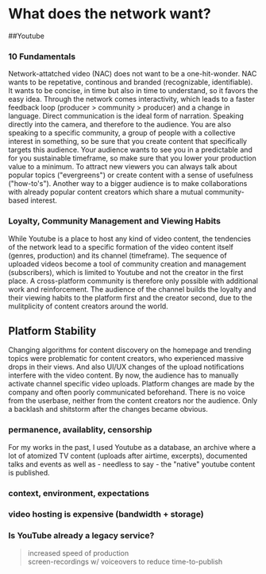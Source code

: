 # What does the network want?

##Youtube

### 10 Fundamentals
Network-attatched video (NAC) does not want to be a one-hit-wonder. NAC wants to be repetative, continous and branded (recognizable, identifiable). It wants to be concise, in time but also in time to understand, so it favors the easy idea.
Through the network comes interactivity, which leads to a faster feedback loop (producer > community > producer) and a change in language. Direct communication is the ideal form of narration. Speaking directly into the camera, and therefore to the audience. You are also speaking to a specific community, a group of people with a collective interest in something, so be sure that you create content that specifically targets this audience. Your audience wants to see you in a predictable and for you sustainable timeframe, so make sure that you lower your production value to a minimum. To attract new viewers you can always talk about popular topics ("evergreens") or create content with a sense of usefulness ("how-to's").
Another way to a bigger audience is to make collaborations with already popular content creators which share a mutual community-based interest.

### Loyalty, Community Management and Viewing Habits
While Youtube is a place to host any kind of video content, the tendencies of the network lead to a specific formation of the video content itself (genres, production) and its channel (timeframe). The sequence of uploaded videos become a tool of community creation and management (subscribers), which is limited to Youtube and not the creator in the first place. A cross-platform community is therefore only possible with additional work and reinforcement. The audience of the channel builds the loyalty and their viewing habits to the platform first and the creator second, due to the mulitplicity of content creators around the world.


## Platform Stability
Changing algorithms for content discovery on the homepage and trending topics were problematic for content creators, who experienced massive drops in their views. And also UI/UX changes of the upload notifications interfere with the video content. By now, the audience has to manually activate channel specific video uploads. 
Platform changes are made by the company and often poorly communicated beforehand. There is no voice from the userbase, neither from the content creators nor the audience. Only a backlash and shitstorm after the changes became obvious.

### permanence, availablity, censorship
For my works in the past, I used Youtube as a database, an archive where a lot of atomized TV content (uploads after airtime, excerpts), documented talks and events as well as - needless to say - the "native" youtube content is published.

### context, environment, expectations
### video hosting is expensive (bandwidth + storage)
### Is YouTube already a legacy service?
> increased speed of production  
> screen-recordings w/ voiceovers to reduce time-to-publish